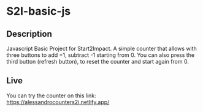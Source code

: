 # S2I-basic-js

## Description

Javascript Basic Project for Start2Impact. A simple counter that allows with three buttons to add +1, subtract -1 starting from 0. You can also press the third button (refresh button), to reset the counter and start again from 0.

## Live

You can try the counter on this link: https://alessandrocounters2i.netlify.app/
